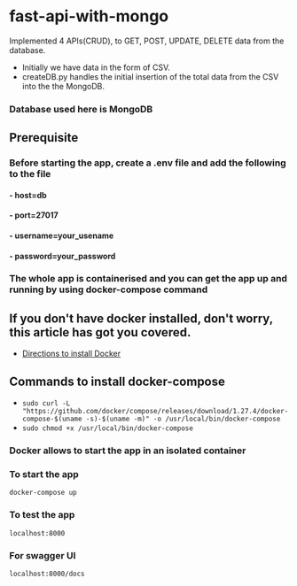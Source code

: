 # fast-api-with-mongo
Implemented 4 APIs(CRUD), to GET, POST, UPDATE, DELETE data from the database.
- Initially we have data in the form of CSV. 
- createDB.py handles the initial insertion of the total data from the CSV into the the MongoDB.
### Database used here is MongoDB
## Prerequisite
### Before starting the app, create a .env file and add the following to the file
#### - host=db
#### - port=27017
#### - username=your_usename
#### - password=your_password
### The whole app is containerised and you can get the app up and running by using docker-compose command
##  If you don't have docker installed, don't worry, this article has got you covered.
- [Directions to install Docker](https://www.digitalocean.com/community/tutorials/how-to-install-and-use-docker-on-ubuntu-20-04)
## Commands to install docker-compose
- ` sudo curl -L "https://github.com/docker/compose/releases/download/1.27.4/docker-compose-$(uname -s)-$(uname -m)" -o /usr/local/bin/docker-compose `
- ` sudo chmod +x /usr/local/bin/docker-compose `
### Docker allows to start the app in an isolated container
### To start the app
`docker-compose up `
### To test the app
`localhost:8000`
### For swagger UI
`localhost:8000/docs`
